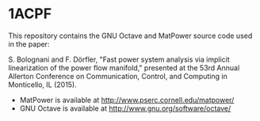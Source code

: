 1ACPF
=========

This repository contains the GNU Octave and MatPower source code used in the paper:

S. Bolognani and F. Dörfler, "Fast power system analysis via implicit linearization of the power flow manifold,"
presented at the 53rd Annual Allerton Conference on Communication, Control, and Computing in Monticello, IL (2015).

- MatPower is available at http://www.pserc.cornell.edu/matpower/
- GNU Octave is available at http://www.gnu.org/software/octave/


